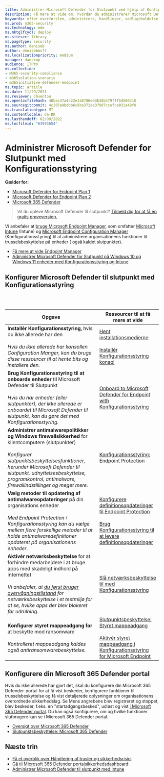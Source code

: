 ```yaml
---
title: Administrer Microsoft Defender for Slutpunkt ved hjælp af Konfigurationsstyring
description: Få mere at vide om, hvordan du administrerer Microsoft Defender til slutpunkt med Konfigurationsstyring
keywords: efter overførslen, administrere, handlinger, vedligeholdelse, Konfigurationsstyring, Microsoft Defender til slutpunkt, edr
ms.prod: m365-security
ms.technology: mde
ms.mktglfcycl: deploy
ms.sitesec: library
ms.pagetype: security
ms.author: deniseb
author: denisebmsft
ms.localizationpriority: medium
manager: dansimp
audience: ITPro
ms.collection:
- M365-security-compliance
- m365solution-scenario
- m365initiative-defender-endpoint
ms.topic: article
ms.date: 11/29/2021
ms.reviewer: chventou
ms.openlocfilehash: 40bac47a4c22e3a8706ed4b38b479fff5d500410
ms.sourcegitcommit: 4c207a9bdbb6c8ba372ae37907ccefca031a49f8
ms.translationtype: MT
ms.contentlocale: da-DK
ms.lasthandoff: 02/09/2022
ms.locfileid: "63593654"
---
```

# <a name="manage-microsoft-defender-for-endpoint-with-configuration-manager"></a>Administrer Microsoft Defender for Slutpunkt med Konfigurationsstyring

**Gælder for:**
- [Microsoft Defender for Endpoint Plan 1](https://go.microsoft.com/fwlink/?linkid=2154037)
- [Microsoft Defender for Endpoint Plan 2](https://go.microsoft.com/fwlink/?linkid=2154037)
- [Microsoft 365 Defender](https://go.microsoft.com/fwlink/?linkid=2118804)

> Vil du opleve Microsoft Defender til slutpunkt? [Tilmeld dig for at få en gratis prøveversion.](https://signup.microsoft.com/create-account/signup?products=7f379fee-c4f9-4278-b0a1-e4c8c2fcdf7e&ru=https://aka.ms/MDEp2OpenTrial?ocid=docs-wdatp-exposedapis-abovefoldlink)


Vi anbefaler at [bruge Microsoft Endpoint Manager](/mem), som omfatter [Microsoft Intune](/mem/intune/fundamentals/what-is-intune) (Intune) og [Microsoft Endpoint Configuration Manager](/mem/configmgr/core/understand/introduction) (Konfigurationsstyring) til at administrere organisationens funktioner til trusselsbeskyttelse på enheder ( også kaldet slutpunkter).

- [Få mere at vide Endpoint Manager](/mem/endpoint-manager-overview)
- [Administrer Microsoft Defender for Slutpunkt på Windows 10 og Windows 11 enheder med Konfigurationsstyring og Intune](manage-mde-post-migration-intune.md)

## <a name="configure-microsoft-defender-for-endpoint-with-configuration-manager"></a>Konfigurer Microsoft Defender til slutpunkt med Konfigurationsstyring

<br/><br/>

|Opgave|Ressourcer til at få mere at vide|
|---|---|
|**Installér Konfigurationsstyring,** hvis du ikke allerede har den <br/><br/> *Hvis du ikke allerede har konsollen Configuration Manger, kan du bruge disse ressourcer til at hente bits og installere den.*|[Hent installationsmedierne](/mem/configmgr/core/servers/deploy/install/get-install-media) <br/><br/> [Installér Konfigurationsstyring konsol](/mem/configmgr/core/servers/deploy/install/install-consoles)|
|**Brug Konfigurationsstyring til at onboarde enheder** til Microsoft Defender til Slutpunkt <br/><br/> *Hvis du har enheder (eller slutpunkter), der ikke allerede er onboardet til Microsoft Defender til slutpunkt, kan du gøre det med Konfigurationsstyring.*|[Onboard to Microsoft Defender for Endpoint with Konfigurationsstyring](/mem/configmgr/protect/deploy-use/defender-advanced-threat-protection#about-onboarding-to-atp-with-configuration-manager)|
|**Administrer antimalwarepolitikker og Windows firewallsikkerhed** for klientcomputere (slutpunkter) <br/><br/> *Konfigurer slutpunktsbeskyttelsesfunktioner, herunder Microsoft Defender til slutpunkt, udnyttelsesbeskyttelse, programkontrol, antimalware, firewallindstillinger og meget mere.*|[Konfigurationsstyring: Endpoint Protection](/mem/configmgr/protect/deploy-use/endpoint-protection)|
|**Vælg metoder til opdatering af antimalwareopdateringer** på din organisations enheder <br/><br/> *Med Endpoint Protection i Konfigurationsstyring kan du vælge mellem flere forskellige metoder til at holde antimalwaredefinitioner opdateret på organisationens enheder.*|[Konfigurere definitionsopdateringer til Endpoint Protection](/mem/configmgr/protect/deploy-use/endpoint-definition-updates) <br/><br/> [Brug Konfigurationsstyring til at levere definitionsopdateringer](/mem/configmgr/protect/deploy-use/endpoint-definitions-configmgr)|
|**Aktivér netværksbeskyttelse** for at forhindre medarbejdere i at bruge apps med skadeligt indhold på internettet <br/><br/> *Vi anbefaler, at [du først bruger overvågningstilstand](/microsoft-365/security/defender-endpoint/evaluate-network-protection) for netværksbeskyttelse i et testmiljø for at se, hvilke apps der blev blokeret før udrulning.*|[Slå netværksbeskyttelse til med Konfigurationsstyring](/microsoft-365/security/defender-endpoint/enable-network-protection#microsoft-endpoint-configuration-manager)|
|**Konfigurer styret mappeadgang for** at beskytte mod ransomware <br/><br/> *Kontrolleret mappeadgang kaldes også antiransomwarebeskyttelse.*|[Slutpunktsbeskyttelse: Styret mappeadgang](/mem/intune/protect/endpoint-protection-windows-10#controlled-folder-access) <br/><br/> [Aktivér styret mappeadgang i Konfigurationsstyring for Microsoft Endpoint](/microsoft-365/security/defender-endpoint/enable-controlled-folders#microsoft-endpoint-configuration-manager)|

## <a name="configure-your-microsoft-365-defender-portal"></a>Konfigurere din Microsoft 365 Defender portal

Hvis du ikke allerede har gjort det, skal du konfigurere din Microsoft 365 Defender-portal for at få vist beskeder, konfigurere funktioner til trusselsbeskyttelse og få vist detaljerede oplysninger om organisationens overordnede sikkerhedslag. Se Mens angrebene blev registreret og stoppet, blev beskeder, f.eks. en "startadgangsbesked", udløst og vist [i Microsoft 365 Defender portal](/microsoft-365/security/defender/microsoft-365-defender). Du kan også konfigurere, om og hvilke funktioner slutbrugere kan se i Microsoft 365 Defender portal.

- [Oversigt over Microsoft 365 Defender](/microsoft-365/security/defender-endpoint/use)
- [Slutpunktsbeskyttelse: Microsoft 365 Defender](/mem/intune/protect/endpoint-protection-windows-10#microsoft-defender-security-center)

## <a name="next-steps"></a>Næste trin

- [Få et overblik over Håndtering af trusler og sikkerhedsrisici](/microsoft-365/security/defender-endpoint/next-gen-threat-and-vuln-mgt)
- [Gå til Microsoft 365 Defender portalsikkerhedsdashboard](/microsoft-365/security/defender-endpoint/security-operations-dashboard)
- [Administrer Microsoft Defender til slutpunkt med Intune](manage-mde-post-migration-intune.md)
